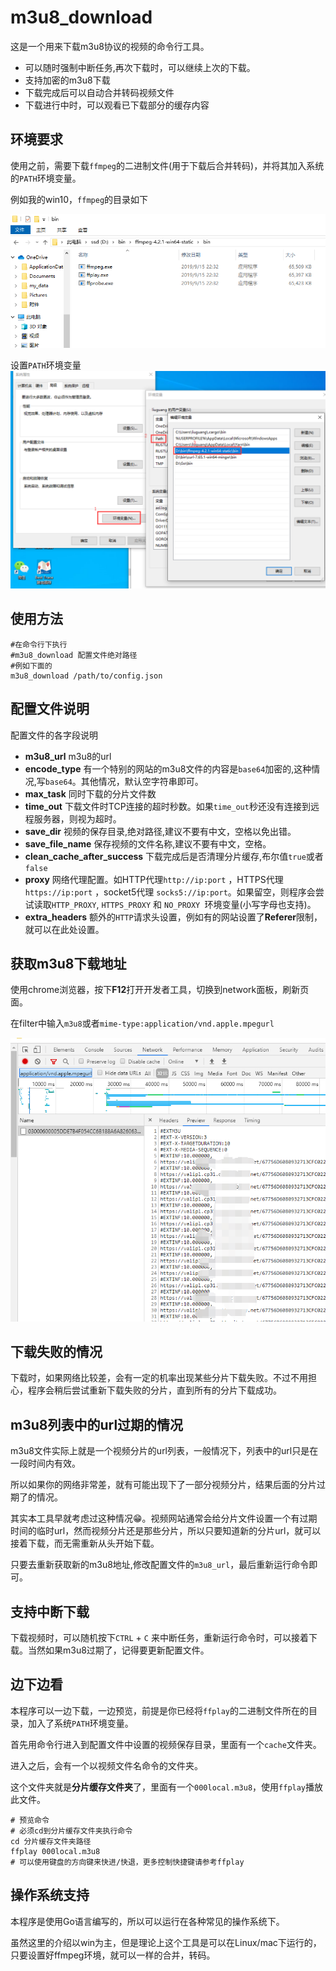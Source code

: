 # m3u8_download
这是一个用来下载m3u8协议的视频的命令行工具。

- 可以随时强制中断任务,再次下载时，可以继续上次的下载。
- 支持加密的m3u8下载
- 下载完成后可以自动合并转码视频文件
- 下载进行中时，可以观看已下载部分的缓存内容

## 环境要求

使用之前，需要下载`ffmpeg`的二进制文件(用于下载后合并转码)，并将其加入系统的`PATH`环境变量。

例如我的win10，`ffmpeg`的目录如下

![ffmpeg_bin](description/ffmpeg_bin.png)



设置`PATH`环境变量
![ffmpeg_path](description/ffmpeg_path.png)


## 使用方法

```shell
#在命令行下执行
#m3u8_download 配置文件绝对路径
#例如下面的
m3u8_download /path/to/config.json
```

## 配置文件说明

配置文件的各字段说明

- **m3u8_url**   m3u8的url
- **encode_type** 有一个特别的网站的m3u8文件的内容是`base64`加密的,这种情况,写`base64`。其他情况，默认空字符串即可。
- **max_task** 同时下载的分片文件数
- **time_out** 下载文件时TCP连接的超时秒数。如果`time_out`秒还没有连接到远程服务器，则视为超时。
- **save_dir** 视频的保存目录,绝对路径,建议不要有中文，空格以免出错。
- **save_file_name** 保存视频的文件名称,建议不要有中文，空格。
- **clean_cache_after_success** 下载完成后是否清理分片缓存,布尔值`true`或者`false`
- **proxy** 网络代理配置。如HTTP代理`http://ip:port` ，HTTPS代理`https://ip:port` ，socket5代理 `socks5://ip:port`。如果留空，则程序会尝试读取`HTTP_PROXY`, `HTTPS_PROXY` 和 `NO_PROXY `环境变量(小写字母也支持)。
- **extra_headers** 额外的`HTTP`请求头设置，例如有的网站设置了**Referer**限制，就可以在此处设置。

## 获取m3u8下载地址

使用chrome浏览器，按下**F12**打开开发者工具，切换到network面板，刷新页面。

在filter中输入`m3u8`或者`mime-type:application/vnd.apple.mpegurl`

![m3u8_url](description/m3u8_url.png)

## 下载失败的情况

下载时，如果网络比较差，会有一定的机率出现某些分片下载失败。不过不用担心，程序会稍后尝试重新下载失败的分片，直到所有的分片下载成功。

## m3u8列表中的url过期的情况

m3u8文件实际上就是一个视频分片的url列表，一般情况下，列表中的url只是在一段时间内有效。

所以如果你的网络非常差，就有可能出现下了一部分视频分片，结果后面的分片过期了的情况。

其实本工具早就考虑过这种情况😁。视频网站通常会给分片文件设置一个有过期时间的临时url，然而视频分片还是那些分片，所以只要知道新的分片url，就可以接着下载，而无需重新从头开始下载。

只要去重新获取新的m3u8地址,修改配置文件的`m3u8_url`，最后重新运行命令即可。

## 支持中断下载

下载视频时，可以随机按下`CTRL` + `C` 来中断任务，重新运行命令时，可以接着下载。当然如果m3u8过期了，记得要更新配置文件。

## 边下边看

本程序可以一边下载，一边预览，前提是你已经将`ffplay`的二进制文件所在的目录，加入了系统`PATH`环境变量。

首先用命令行进入到配置文件中设置的视频保存目录，里面有一个`cache`文件夹。

进入之后，会有一个以视频文件名命令的文件夹。

这个文件夹就是**分片缓存文件夹**了，里面有一个`000local.m3u8`，使用`ffplay`播放此文件。



```shell
# 预览命令
# 必须cd到分片缓存文件夹执行命令
cd 分片缓存文件夹路径
ffplay 000local.m3u8
# 可以使用键盘的方向键来快进/快退，更多控制快捷键请参考ffplay
```

## 操作系统支持

本程序是使用Go语言编写的，所以可以运行在各种常见的操作系统下。

虽然这里的介绍以win为主，但是理论上这个工具是可以在Linux/mac下运行的，只要设置好ffmpeg环境，就可以一样的合并，转码。

